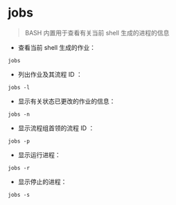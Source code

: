# jobs

> BASH 内置用于查看有关当前 shell 生成的进程的信息

- 查看当前 shell 生成的作业：

`jobs`

- 列出作业及其流程 ID ：

`jobs -l`

- 显示有关状态已更改的作业的信息：

`jobs -n`

- 显示流程组首领的流程 ID ：

`jobs -p`

- 显示运行进程：

`jobs -r`

- 显示停止的进程：

`jobs -s`

[#]: contributors: ([潘潘])